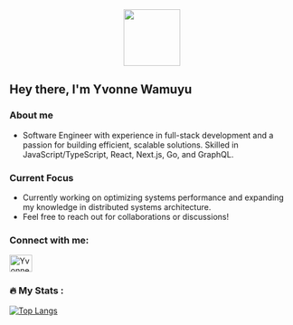 <div id="header" align="center">
<img src="https://media.giphy.com/media/emGDBYPZ2mVrsS1biZ/giphy.gif" width="100"/>
</div>
<img src="https://komarev.com/ghpvc/?username=GitataY&style=flat-square&color=blue" alt=""/>

 ## Hey there, I'm Yvonne Wamuyu
 ### About me 
 - Software Engineer with experience in full-stack development and a passion for building efficient, scalable solutions. Skilled in JavaScript/TypeScript, React, Next.js, Go, and GraphQL.
   
### Current Focus
- Currently working on optimizing systems performance and expanding my knowledge in distributed systems architecture.
- Feel free to reach out for collaborations or discussions!
  
<h3 align="left">Connect with me:</h3>
<p align="left">
<a href="https://www.linkedin.com/in/yvonne-gitata-3b7151237/" target="blank"><img align="center" src="https://raw.githubusercontent.com/rahuldkjain/github-profile-readme-generator/master/src/images/icons/Social/linked-in-alt.svg" alt="Yvonne Gitata" height="30" width="40" /></a>


### :fire: My Stats :

[![Top Langs](https://github-readme-stats.vercel.app/api/top-langs/?username=GitataY&layout=compact&theme=vision-friendly-dark)](https://github.com/anuraghazra/github-readme-stats)









<!--
[![GitHub Streak](http://github-readme-streak-stats.herokuapp.com?user=GitataY&theme=dark&background=000000)](https://git.io/streak-stats)

**GitataY/GitataY** is a ✨ _special_ ✨ repository because its `README.md` (this file) appears on your GitHub profile.

Here are some ideas to get you started:

- 🔭 I’m currently working on ...
- 🌱 I’m currently learning ...
- 👯 I’m looking to collaborate on ...
- 🤔 I’m looking for help with ...
- 💬 Ask me about ...
- 📫 How to reach me: ...
- 😄 Pronouns: ...
- ⚡ Fun fact: ...
-->
